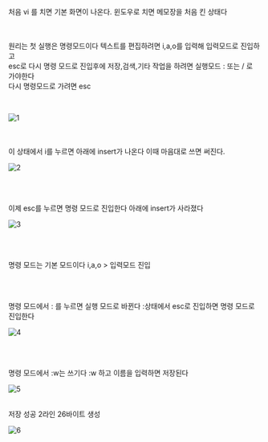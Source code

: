 
처음 vi 를 치면 기본 화면이 나온다. 윈도우로 치면 메모장을 처음 킨 상태다

<br><br>
원리는 첫 실행은 명령모드이다 텍스트를 편집하려면 i,a,o를 입력해 입력모드로 진입하고
<br>
esc로 다시 명령 모드로 진입후에 저장,검색,기타 작업을 하려면 실행모드 : 또는 / 로 가야한다
<br>
다시 명령모드로 가려면 esc

<br>

![1](https://github.com/fxzz/CentOS/assets/3148006/d45f9fe3-fa17-46fa-aa8a-14b8509cf9ff)

<br><br>
이 상태에서 i를 누르면 아래에 insert가 나온다 이때 마음대로 쓰면 써진다.

![2](https://github.com/fxzz/CentOS/assets/3148006/ecb54000-2abf-4a6d-803a-65df982ca77c)

<br><br>

이제 esc를 누르면 명령 모드로 진입한다 아래에 insert가 사라졌다

![3](https://github.com/fxzz/CentOS/assets/3148006/b4277498-07dc-4b6e-a4f6-c8d4d97a5574)

<br><br>

명령 모드는 기본 모드이다 i,a,o > 입력모드 진입

<br><br>

명령 모드에서 : 를 누르면 실행 모드로 바뀐다 :상태에서 esc로 진입하면 명령 모드로 진입한다

![4](https://github.com/fxzz/CentOS/assets/3148006/7b8b30f3-45a0-43c4-b524-1ed03e70d3ec)

<br><br>

명령 모드에서 :w는 쓰기다 :w 하고 이름을 입력하면 저장된다
<br>

![5](https://github.com/fxzz/CentOS/assets/3148006/ca4999d3-dda3-42e7-a00a-d58c9ab66703)

<br>
저장 성공 2라인 26바이트 생성
<br>

![6](https://github.com/fxzz/CentOS/assets/3148006/bb74b561-4ece-470c-b91e-a47411d1a180)



